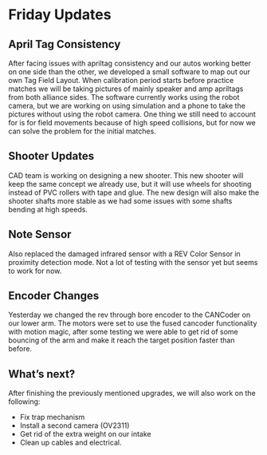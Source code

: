 # Friday Updates

## April Tag Consistency

After facing issues with apriltag consistency and our autos working better on one side than the other, we developed a small software to map out our own Tag Field Layout. When calibration period starts before practice matches we will be taking pictures of mainly speaker and amp apriltags from both alliance sides. The software currently works using the robot camera, but we are working on using simulation and a phone to take the pictures without using the robot camera. One thing we still need to account for is for field movements because of high speed collisions, but for now we can solve the problem for the initial matches.

## Shooter Updates

CAD team is working on designing a new shooter. This new shooter will keep the same concept we already use, but it will use wheels for shooting instead of PVC rollers with tape and glue. The new design will also make the shooter shafts more stable as we had some issues with some shafts bending at high speeds.

## Note Sensor

Also replaced the damaged infrared sensor with a REV Color Sensor in proximity detection mode. Not a lot of testing with the sensor yet but seems to work for now.

## Encoder Changes

Yesterday we changed the rev through bore encoder to the CANCoder on our lower arm. The motors were set to use the fused cancoder functionality with motion magic, after some testing we were able to get rid of some bouncing of the arm and make it reach the target position faster than before.

## What’s next?

After finishing the previously mentioned upgrades, we will also work on the following:

- Fix trap mechanism
- Install a second camera (OV2311)
- Get rid of the extra weight on our intake
- Clean up cables and electrical.
